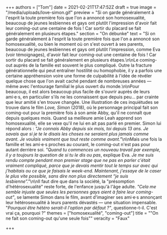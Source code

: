 +++
authors = ["Tom"]
date = 2021-02-21T17:47:52Z
draft = true
image = "/media/uploads/love-simon.gif"
preview = "Si on garde généralement à l'esprit la toute première fois que l'on a annoncé son homosexualité, beaucoup de jeunes lesbiennes et gays ont plutôt l'impression d'avoir fait leur coming-out une centaine de fois ! Car sortir du placard se fait généralement en plusieurs étapes."
section = "On débunke"
text = "Si on garde généralement à l'esprit la toute première fois que l'on a annoncé son homosexualité, ou bien le moment où on s'est ouvert à ses parents, beaucoup de jeunes lesbiennes et gays ont plutôt l'impression, comme Eva (voir témoignages), d'avoir fait leur coming-out une centaine de fois ! Car sortir du placard se fait généralement en plusieurs étapes.\n\nLe coming-out auprès de la famille est souvent le plus compliqué. Outre la fracture générationnelle qui peut entraîner hostilité ou homophobie, il y a parfois une certaine appréhension voire une forme de culpabilité à l'idée de révéler quelque chose que l'on avait caché pendant de nombreuses années — même avec l'entourage familial le plus ouvert du monde.\n\nPour beaucoup, il est alors beaucoup plus facile de s'ouvrir auprès de leurs ami·e·s, en particulier s'ils ne les connaissent que depuis peu... par crainte que leur amitié s'en trouve changée. Une illustration de ces inquiétudes se trouve dans le film _Love, Simon_ (2018), où le personnage principal fait son coming-out pour la première fois à son amie Abby, qu'il ne connaît que depuis quelques mois. Quand sa meilleure amie Leah apprend son homosexualité, elle se vexe qu'il ne lui en ait pas parlé en premier. Simon lui répond alors : _\"Je connais Abby depuis six mois, toi depuis 13 ans. Je savais que si je te le disais les choses ne seraient plus jamais comme avant. Je voulais vraiment que tout reste comme avant.\"_\n\nMais une fois la famille et les ami·e·s proches au courant, le coming-out n'est pas pour autant derrière soi. _\"Quand tu commences un nouveau travail par exemple, il y a toujours la question de si tu le dis ou pas_, explique Eva. _Je me suis rendu compte pendant mon premier stage que ne pas en parler c'était vraiment compliqué, parce que je devais mentir tout le temps sur avec qui j'habitais ou ce que je faisais le week-end. Maintenant, j'essaye de le caser le plus vite possible, sans dire non plus directement “je suis lesbienne”.\"_\n\nIl faut dire que dans la société, la \"présomption d'hétérosexualité\" reste forte, de l'enfance jusqu'à l'âge adulte. _\"Cela me semble injuste que seules les personnes gays aient à faire leur coming-out\"_, se lamente Simon dans le film, avant d'imaginer ses ami·e·s annonçant leur hétérosexualité à leurs parents dévastés — une situation impensable. \"_Pourquoi être hétéro serait-il l'option par défaut ?\"_, questionne-t-il. C'est vrai ça, pourquoi ?"
themes = ["homosexualité", "coming-out"]
title = "\"On ne fait son coming-out qu'une seule fois\""
veracity = "Faux"

+++
